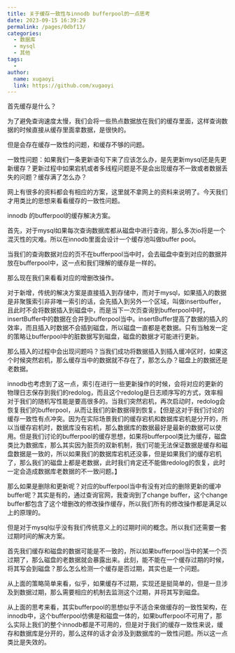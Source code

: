 ```yaml
---
title: 关于缓存一致性与innodb bufferpool的一点思考
date: 2023-09-15 16:39:29
permalink: /pages/0dbf13/
categories:
  - 数据库
  - mysql
  - 其他
tags:
  - 
author: 
  name: xugaoyi
  link: https://github.com/xugaoyi
---
```

首先缓存是什么？

为了避免查询速度太慢，我们会将一些热点数据放在我们的缓存里面，这样查询数据的时候直接从缓存里面拿数据，是很快的。

但是会存在缓存一致性的问题，和缓存不够的问题。



一致性问题：如果我们一条更新语句下来了应该怎么办，是先更新mysql还是先更新缓存？更新过程中如果宕机或者多线程问题是不是会出现缓存不一致或者数据丢失的问题？缓存满了怎么办？



网上有很多的资料都会有相应的方案，这里就不拿网上的资料来说明了。今天我们才用类比的思想来看看缓存的一致性问题。





innodb 的bufferpool的缓存解决方案。



首先，对于mysql如果每次查询数据库都从磁盘中进行查询，那么多次io将是一个混灭性的灾难。所以在innodb里面会设计一个缓存池叫做buffer pool。



当我们的查询数据对应的页不在bufferpool当中时，会去磁盘中查到对应的数据并放在bufferpool中，这一点和我们理解的缓存是一样的。

那么现在我们来看看对应的增删改操作。



对于新增，传统的解决方案是直接插入到存储中，而对于mysql，如果插入的数据是非聚簇索引非非唯一索引的话，会先插入到另外一个区域，叫做insertbuffer，且此时不会将数据插入到磁盘中，而是当下一次页查询到bufferpool中时，insertBuffer中的数据在合并到bufferpool当中。insertBuffer提高了数据的插入的效率，而且插入时数据不会插到磁盘，所以磁盘一直都是老数据。只有当触发一定的策略让bufferpool中的脏数据写到磁盘，磁盘的数据才可能进行更新。





那么插入的过程中会出现问题吗？当我们成功将数据插入到插入缓冲区时，如果这个时候突然宕机，那么缓存当中的数据就不存在了，那怎么办？磁盘上的数据还是老数据。



innodb也考虑到了这一点，索引在进行一些更新操作的时候，会将对应的更新的物理日志保存到我们的redolog，而且这个redolog是日志顺序写的方式，效率相对于我们的随机写性能是要高很多的。当我们突然宕机，再次启动时，redolog会恢复我们的bufferpool，从而让我们的新数据得到恢复。【但是这对于我们讨论的缓存一致性有点冲突。因为在实际场景我们的缓存宕机和数据库宕机是分开的，所以当缓存宕机时，数据库没有宕机，那么数据库的数据最好是最新的数据可以使用。但是我们讨论的bufferpool的缓存思想，如果将bufferpool类比为缓存，磁盘类比为数据库，那么其实因为脏页的双新机制，我们可能无法保证数据是缓存和磁盘数据是一致的，所以如果我们的数据库宕机还没事，但是如果我们的缓存宕机了，那么我们的磁盘上都是老数据，此时我们肯定还不能做redolog的恢复，此时一定会造成数据库老数据的不一致问题。】



那么如果是删除和更新呢？对应的bufferpool当中有没有对应的删除更新的缓冲buffer呢？其实是有的，通过查询官网，我查询到了change buffer，这个change buffer都包含了这个增删改的修改操作缓存，所以我们所有的修改操作都是满足以上的原理的。





但是对于mysql似乎没有我们传统意义上的过期时间的概念。所以我们还需要一套过期时间的解决方案。

首先我们缓存和磁盘的数据可能是不一致的，所以如果bufferpool当中的某一个页过期了，那么磁盘的老数据就会暴露出来。此刻，能不能在一个缓存过期的时候，将其写会到磁盘？那么怎么检测一个缓存是否过期，其实也是一个问题。



从上面的策略简单来看，似乎，如果缓存不过期，实现还是挺简单的，但是一旦涉及到数据过期，那么需要相应的机制去监测这个过期，并将其写到磁盘。





从上面的思考来看，其实bufferpool的思想似乎不适合来做缓存的一致性架构，在innodb中，这个bufferpool仿佛是和磁盘一体的，如果bufferpool不可用了，那么实际上我们的整个innodb都是不可用的，但是对于我们的缓存一致性来说，缓存和数据库是分开的，那么这样的话才会涉及到数据库的一致性问题。所以这一点类比是失效的。













